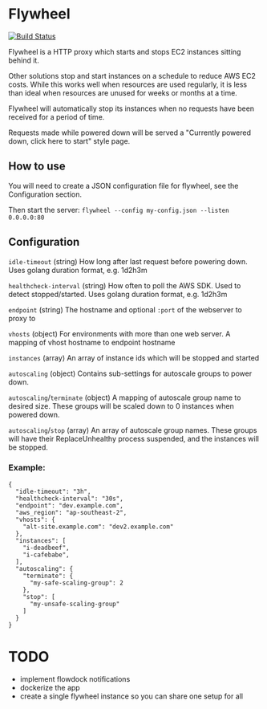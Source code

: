 # Flywheel

[![Build Status](https://travis-ci.org/fairfaxmedia/flywheel.svg?branch=develop)](https://travis-ci.org/fairfaxmedia/flywheel)

Flywheel is a HTTP proxy which starts and stops EC2 instances sitting behind
it.

Other solutions stop and start instances on a schedule to reduce AWS EC2 costs.
While this works well when resources are used regularly, it is less than ideal
when resources are unused for weeks or months at a time.

Flywheel will automatically stop its instances when no requests have been
received for a period of time.

Requests made while powered down will be served a "Currently powered down,
click here to start" style page.

## How to use

You will need to create a JSON configuration file for flywheel, see the
Configuration section.

Then start the server: `flywheel --config my-config.json --listen 0.0.0.0:80`

## Configuration

`idle-timeout` (string) How long after last request before powering down. Uses golang duration format, e.g. 1d2h3m

`healthcheck-interval` (string) How often to poll the AWS SDK. Used to detect stopped/started. Uses golang duration format, e.g. 1d2h3m

`endpoint` (string) The hostname and optional `:port` of the webserver to proxy to

`vhosts` (object) For environments with more than one web server. A mapping of vhost hostname to endpoint hostname

`instances` (array) An array of instance ids which will be stopped and started

`autoscaling` (object) Contains sub-settings for autoscale groups to power down.

`autoscaling`/`terminate` (object) A mapping of autoscale group name to desired size. These groups will be scaled down to 0 instances when powered down.

`autoscaling`/`stop` (array) An array of autoscale group names. These groups will have their ReplaceUnhealthy process suspended, and the instances will be stopped.

### Example:

```
{
  "idle-timeout": "3h",
  "healthcheck-interval": "30s",
  "endpoint": "dev.example.com",
  "aws_region": "ap-southeast-2",
  "vhosts": {
    "alt-site.example.com": "dev2.example.com"
  },
  "instances": [
    "i-deadbeef",
    "i-cafebabe",
  ],
  "autoscaling": {
    "terminate": {
      "my-safe-scaling-group": 2
    },
    "stop": [
      "my-unsafe-scaling-group"
    ]
  }
}
```

# TODO

* implement flowdock notifications
* dockerize the app
* create a single flywheel instance so you can share one setup for all
